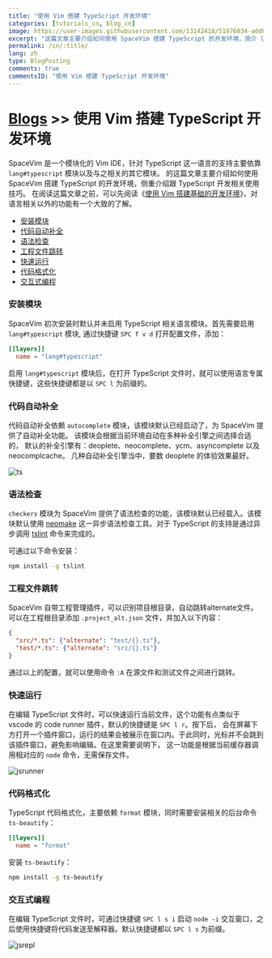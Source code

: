 ```yaml
---
title: "使用 Vim 搭建 TypeScript 开发环境"
categories: [tutorials_cn, blog_cn]
image: https://user-images.githubusercontent.com/13142418/51976034-add03380-24be-11e9-84b5-245432e7f933.png
excerpt: "这篇文章主要介绍如何使用 SpaceVim 搭建 TypeScript 的开发环境，简介 lang#typescript 模块所支持的功能特性以及使用技巧"
permalink: /cn/:title/
lang: zh
type: BlogPosting
comments: true
commentsID: "使用 Vim 搭建 TypeScript 开发环境"
---
```


# [Blogs](../blog/) >> 使用 Vim 搭建 TypeScript 开发环境

SpaceVim 是一个模块化的 Vim IDE，针对 TypeScript 这一语言的支持主要依靠 `lang#typescript` 模块以及与之相关的其它模块。
的这篇文章主要介绍如何使用 SpaceVim 搭建 TypeScript 的开发环境，侧重介绍跟 TypeScript 开发相关使用技巧。
在阅读这篇文章之前，可以先阅读《[使用 Vim 搭建基础的开发环境](../use-vim-as-ide/)》，对语言相关以外的功能有一个大致的了解。

<!-- vim-markdown-toc GFM -->

- [安装模块](#安装模块)
- [代码自动补全](#代码自动补全)
- [语法检查](#语法检查)
- [工程文件跳转](#工程文件跳转)
- [快速运行](#快速运行)
- [代码格式化](#代码格式化)
- [交互式编程](#交互式编程)

<!-- vim-markdown-toc -->

### 安装模块

SpaceVim 初次安装时默认并未启用 TypeScript 相关语言模块。首先需要启用
`lang#typescript` 模块, 通过快捷键 `SPC f v d` 打开配置文件，添加：

```toml
[[layers]]
  name = "lang#typescript"
```

启用 `lang#typescript` 模块后，在打开 TypeScript 文件时，就可以使用语言专属快捷键，这些快捷键都是以 `SPC l` 为前缀的。

### 代码自动补全

代码自动补全依赖 `autocomplete` 模块，该模块默认已经启动了，为 SpaceVim 提供了自动补全功能。
该模块会根据当前环境自动在多种补全引擎之间选择合适的，
默认的补全引擎有：deoplete、neocomplete、ycm、asyncomplete 以及 neocomplcache。
几种自动补全引擎当中，要数 deoplete 的体验效果最好。

![ts](https://user-images.githubusercontent.com/13142418/79134364-2bd8db80-7de0-11ea-848e-71d3f07cb79d.png)

### 语法检查

`checkers` 模块为 SpaceVim 提供了语法检查的功能，该模块默认已经载入。该模块默认使用 [neomake](https://github.com/neomake/neomake)
这一异步语法检查工具。对于 TypeScript 的支持是通过异步调用 [tslint](https://www.npmjs.com/package/tslint)  命令来完成的。

可通过以下命令安装：

```sh
npm install -g tslint
```

### 工程文件跳转

SpaceVim 自带工程管理插件，可以识别项目根目录，自动跳转alternate文件。
可以在工程根目录添加 `.project_alt.json` 文件，并加入以下内容：

```json
{
  "src/*.ts": {"alternate": "test/{}.ts"},
  "test/*.ts": {"alternate": "src/{}.ts"}
}
```

通过以上的配置，就可以使用命令 `:A` 在源文件和测试文件之间进行跳转。

### 快速运行

在编辑 TypeScript 文件时，可以快速运行当前文件，这个功能有点类似于 vscode 的 code runner 插件，默认的快捷键是 `SPC l r`。按下后，
会在屏幕下方打开一个插件窗口，运行的结果会被展示在窗口内。于此同时，光标并不会跳到该插件窗口，避免影响编辑。在这里需要说明下，
这一功能是根据当前缓存器调用相对应的 `node` 命令，无需保存文件。

![jsrunner](https://user-images.githubusercontent.com/13142418/51972835-4cf12d00-24b7-11e9-9693-5e1eea9853b0.png)

### 代码格式化

TypeScript 代码格式化，主要依赖 `format` 模块，同时需要安装相关的后台命令 `ts-beautify`：

```toml
[[layers]]
  name = "format"
```

安装 `ts-beautify`：

```sh
npm install -g ts-beautify
```

### 交互式编程

在编辑 TypeScript 文件时，可通过快捷键 `SPC l s i` 启动 `node -i` 交互窗口，之后使用快捷键将代码发送至解释器。默认快捷键都以 `SPC l s` 为前缀。

![jsrepl](https://user-images.githubusercontent.com/13142418/51974494-00a7ec00-24bb-11e9-8e98-c449a7a067c3.png)



